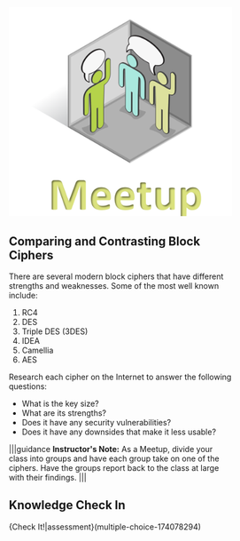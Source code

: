 <figure class="snippetimg" style="margin: 0 auto;width:80%">
  <img src=".guides/img/MeetIntro.PNG">

## Comparing and Contrasting Block Ciphers

There are several modern block ciphers that have different strengths and weaknesses.  Some of the most well known include: 

1. RC4
1. DES
1. Triple DES (3DES)
1. IDEA
1. Camellia
1. AES

Research each cipher on the Internet to answer the following questions:
- What is the key size?
- What are its strengths?
- Does it have any security vulnerabilities?
- Does it have any downsides that make it less usable?


|||guidance
**Instructor's Note:** As a Meetup, divide your class into groups and have each group take on one of the ciphers. Have the groups report back to the class at large with their findings.
|||

## Knowledge Check In

{Check It!|assessment}(multiple-choice-174078294)

